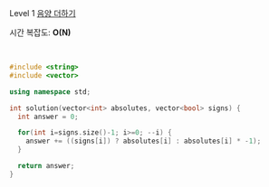 Level 1 [음양 더하기](https://programmers.co.kr/learn/courses/30/lessons/76501)

시간 복잡도: **O(N)**

<br> 

```cpp
#include <string>
#include <vector>

using namespace std;

int solution(vector<int> absolutes, vector<bool> signs) {
  int answer = 0;

  for(int i=signs.size()-1; i>=0; --i) {
    answer += ((signs[i]) ? absolutes[i] : absolutes[i] * -1);
  }

  return answer;
}
```
